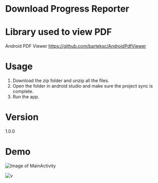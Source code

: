 # Download Progress Reporter

# Library used to view PDF
  Android PDF Viewer 
  https://github.com/barteksc/AndroidPdfViewer
  
# Usage
1. Download the zip folder and unzip all the files.
2. Open the folder in android studio and make sure the project sync is complete.
3. Run the app.

# Version 
  1.0.0
  
# Demo
![Image of MainActivity](https://user-images.githubusercontent.com/24483619/59815422-614e8e80-92cd-11e9-8355-eaf6e30fb086.png)

![v](https://user-images.githubusercontent.com/24483619/59815997-4715b000-92cf-11e9-9ec3-a463409c5b39.gif)
